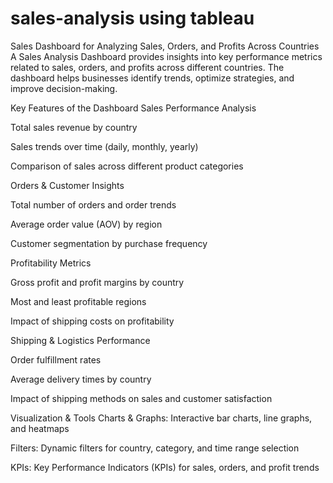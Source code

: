# sales-analysis using tableau
Sales Dashboard for Analyzing Sales, Orders, and Profits Across Countries
A Sales Analysis Dashboard provides insights into key performance metrics related to sales, orders, and profits across different countries. The dashboard helps businesses identify trends, optimize strategies, and improve decision-making.

Key Features of the Dashboard
Sales Performance Analysis

Total sales revenue by country

Sales trends over time (daily, monthly, yearly)

Comparison of sales across different product categories

Orders & Customer Insights

Total number of orders and order trends

Average order value (AOV) by region

Customer segmentation by purchase frequency

Profitability Metrics

Gross profit and profit margins by country

Most and least profitable regions

Impact of shipping costs on profitability

Shipping & Logistics Performance

Order fulfillment rates

Average delivery times by country

Impact of shipping methods on sales and customer satisfaction

Visualization & Tools
Charts & Graphs: Interactive bar charts, line graphs, and heatmaps

Filters: Dynamic filters for country, category, and time range selection

KPIs: Key Performance Indicators (KPIs) for sales, orders, and profit trends
